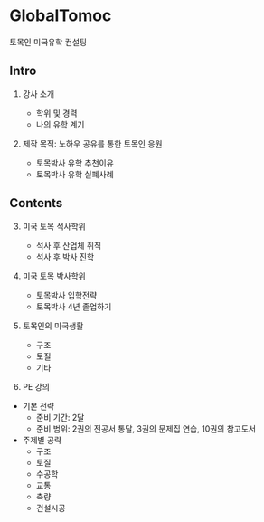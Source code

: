 # GlobalTomoc
토목인 미국유학 컨설팅


## Intro
1. 강사 소개
    - 학위 및 경력
    - 나의 유학 계기
    
2. 제작 목적: 노하우 공유를 통한 토목인 응원
    - 토목박사 유학 추천이유
    - 토목박사 유학 실폐사례


## Contents
3. 미국 토목 석사학위
    - 석사 후 산업체 취직
    - 석사 후 박사 진학
    
4. 미국 토목 박사학위
    - 토목박사 입학전략
    - 토목박사 4년 졸업하기

5. 토목인의 미국생활
    - 구조
    - 토질
    - 기타

6. PE 강의
- 기본 전략
    - 준비 기간: 2달
    - 준비 범위: 2권의 전공서 통달, 3권의 문제집 연습, 10권의 참고도서
- 주제별 공략
    - 구조
    - 토질
    - 수공학
    - 교통
    - 측량
    - 건설시공
